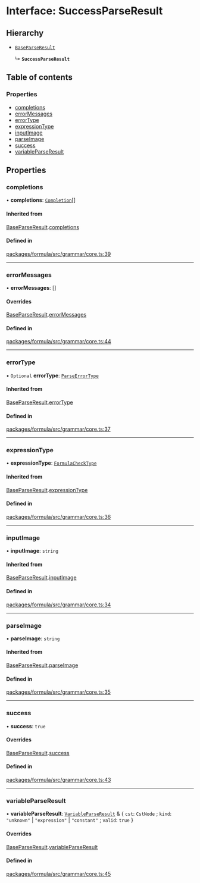 # Interface: SuccessParseResult

## Hierarchy

- [`BaseParseResult`](BaseParseResult.md)

  ↳ **`SuccessParseResult`**

## Table of contents

### Properties

- [completions](SuccessParseResult.md#completions)
- [errorMessages](SuccessParseResult.md#errormessages)
- [errorType](SuccessParseResult.md#errortype)
- [expressionType](SuccessParseResult.md#expressiontype)
- [inputImage](SuccessParseResult.md#inputimage)
- [parseImage](SuccessParseResult.md#parseimage)
- [success](SuccessParseResult.md#success)
- [variableParseResult](SuccessParseResult.md#variableparseresult)

## Properties

### <a id="completions" name="completions"></a> completions

• **completions**: [`Completion`](../README.md#completion)[]

#### Inherited from

[BaseParseResult](BaseParseResult.md).[completions](BaseParseResult.md#completions)

#### Defined in

[packages/formula/src/grammar/core.ts:39](https://github.com/mashcard/mashcard/blob/main/packages/formula/src/grammar/core.ts#L39)

---

### <a id="errormessages" name="errormessages"></a> errorMessages

• **errorMessages**: []

#### Overrides

[BaseParseResult](BaseParseResult.md).[errorMessages](BaseParseResult.md#errormessages)

#### Defined in

[packages/formula/src/grammar/core.ts:44](https://github.com/mashcard/mashcard/blob/main/packages/formula/src/grammar/core.ts#L44)

---

### <a id="errortype" name="errortype"></a> errorType

• `Optional` **errorType**: [`ParseErrorType`](../README.md#parseerrortype)

#### Inherited from

[BaseParseResult](BaseParseResult.md).[errorType](BaseParseResult.md#errortype)

#### Defined in

[packages/formula/src/grammar/core.ts:37](https://github.com/mashcard/mashcard/blob/main/packages/formula/src/grammar/core.ts#L37)

---

### <a id="expressiontype" name="expressiontype"></a> expressionType

• **expressionType**: [`FormulaCheckType`](../README.md#formulachecktype)

#### Inherited from

[BaseParseResult](BaseParseResult.md).[expressionType](BaseParseResult.md#expressiontype)

#### Defined in

[packages/formula/src/grammar/core.ts:36](https://github.com/mashcard/mashcard/blob/main/packages/formula/src/grammar/core.ts#L36)

---

### <a id="inputimage" name="inputimage"></a> inputImage

• **inputImage**: `string`

#### Inherited from

[BaseParseResult](BaseParseResult.md).[inputImage](BaseParseResult.md#inputimage)

#### Defined in

[packages/formula/src/grammar/core.ts:34](https://github.com/mashcard/mashcard/blob/main/packages/formula/src/grammar/core.ts#L34)

---

### <a id="parseimage" name="parseimage"></a> parseImage

• **parseImage**: `string`

#### Inherited from

[BaseParseResult](BaseParseResult.md).[parseImage](BaseParseResult.md#parseimage)

#### Defined in

[packages/formula/src/grammar/core.ts:35](https://github.com/mashcard/mashcard/blob/main/packages/formula/src/grammar/core.ts#L35)

---

### <a id="success" name="success"></a> success

• **success**: `true`

#### Overrides

[BaseParseResult](BaseParseResult.md).[success](BaseParseResult.md#success)

#### Defined in

[packages/formula/src/grammar/core.ts:43](https://github.com/mashcard/mashcard/blob/main/packages/formula/src/grammar/core.ts#L43)

---

### <a id="variableparseresult" name="variableparseresult"></a> variableParseResult

• **variableParseResult**: [`VariableParseResult`](VariableParseResult.md) & { `cst`: `CstNode` ; `kind`: `"unknown"` \| `"expression"` \| `"constant"` ; `valid`: `true` }

#### Overrides

[BaseParseResult](BaseParseResult.md).[variableParseResult](BaseParseResult.md#variableparseresult)

#### Defined in

[packages/formula/src/grammar/core.ts:45](https://github.com/mashcard/mashcard/blob/main/packages/formula/src/grammar/core.ts#L45)
